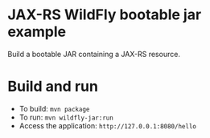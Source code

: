 # JAX-RS WildFly bootable jar example

Build a bootable JAR containing a JAX-RS resource.

Build and run
=============

* To build: `mvn package`
* To run: `mvn wildfly-jar:run`
* Access the application: `http://127.0.0.1:8080/hello`
